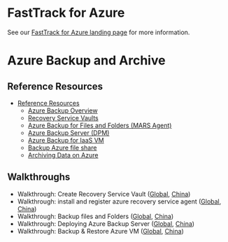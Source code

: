 # FastTrack for Azure

See our [FastTrack for Azure landing page](https://github.com/Azure/FastTrackForAzure) for more information.


# Azure Backup and Archive

## Reference Resources

* [Reference Resources](articles/backup-archive-resources.md)
    * [Azure Backup Overview](articles/backup-archive-resources.md#azure-backup-overview)
    * [Recovery Service Vaults](articles/backup-archive-resources.md#recovery-service-vaults)
    * [Azure Backup for Files and Folders (MARS Agent)](articles/backup-archive-resources.md#azure-backup-for-files-and-folders-mars-agent---windows)
    * [Azure Backup Server (DPM)](articles/backup-archive-resources.md#azure-backup-server-dpm)
    * [Azure Backup for IaaS VM](articles/backup-archive-resources.md#azure-backup-for-iaas-vm)
    * [Backup Azure file share](articles/backup-archive-resources.md#backup-azure-file-share)
    * [Archiving Data on Azure](articles/backup-archive-resources.md#archiving-data-on-azure)

## Walkthroughs

 * Walkthrough: Create Recovery Service Vault ([Global](https://docs.microsoft.com/en-us/azure/backup/backup-configure-vault#create-a-recovery-services-vault), [China](https://docs.azure.cn/backup/backup-configure-vault#create-a-recovery-services-vault))
 * Walkthrough: install and register azure recovery service agent ([Global](https://docs.microsoft.com/en-us/azure/backup/backup-configure-vault#install-and-register-the-agent), [China](https://docs.azure.cn/backup/backup-configure-vault#install-and-register-the-agent))
 * Walkthrough: Backup files and Folders ([Global](https://docs.microsoft.com/en-us/azure/backup/backup-configure-vault#back-up-your-files-and-folders), [China](https://docs.azure.cn/backup/backup-configure-vault#back-up-your-files-and-folders))
 * Walkthrough: Deploying Azure Backup Server ([Global](https://docs.microsoft.com/en-us/azure/backup/backup-azure-microsoft-azure-backup), [China](https://docs.azure.cn/backup/backup-azure-microsoft-azure-backup))
 * Walkthrough: Backup & Restore Azure VM ([Global](https://docs.microsoft.com/en-us/azure/backup/backup-azure-arm-restore-vms), [China](https://docs.azure.cn/backup/backup-azure-arm-restore-vms))
